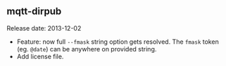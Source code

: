## mqtt-dirpub
Release date: 2013-12-02
* Feature: now full `--fmask` string option gets resolved. The `fmask` token (eg. `@date`) can be anywhere on provided string.
* Add license file.

